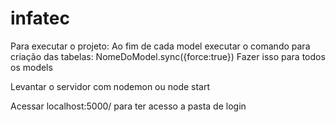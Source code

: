 # infatec

Para executar o projeto:
Ao fim de cada model executar o comando para criação das tabelas:
NomeDoModel.sync({force:true})
Fazer isso para todos os models

Levantar o servidor com nodemon ou node start

Acessar localhost:5000/
para ter acesso a pasta de login